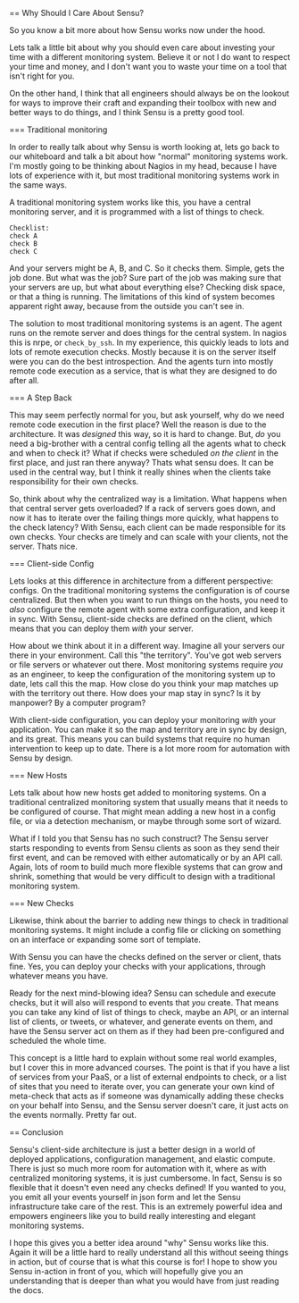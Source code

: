 == Why Should I Care About Sensu?

So you know a bit more about how Sensu works now under the hood.

Lets talk a little bit about why you should even care about investing your time
with a different monitoring system. Believe it or not I do want to respect your
time and money, and I don't want you to waste your time on a tool that isn't
right for you.

On the other hand, I think that all engineers should always be on the lookout
for ways to improve their craft and expanding their toolbox with new and
better ways to do things, and I think Sensu is a pretty good tool.

=== Traditional monitoring

In order to really talk about why Sensu is worth looking at, lets go back to our
whiteboard and talk a bit about how "normal" monitoring systems work. I'm mostly
going to be thinking about Nagios in my head, because I have lots of experience
with it, but most traditional monitoring systems work in the same ways.

A traditional monitoring system works like this, you have a central monitoring
server, and it is programmed with a list of things to check.

    Checklist:
    check A
    check B
    check C

And your servers might be A, B, and C. So it checks them. Simple, gets the job
done. But what was the job? Sure part of the job was making sure that your
servers are up, but what about everything else? Checking disk space, or
that a thing is running. The limitations of this kind of system becomes
apparent right away, because from the outside you can't see in.

The solution to most traditional monitoring systems is an agent. The agent runs
on the remote server and does things for the central system. In nagios this is
nrpe, or `check_by_ssh`. In my experience, this quickly leads to lots and lots
of remote execution checks. Mostly because it is on the server itself were
you can do the best introspection. And the agents turn into mostly remote
code execution as a service, that is what they are designed to do after all.

=== A Step Back

This may seem perfectly normal for you, but ask yourself, why do we need remote
code execution in the first place? Well the reason is due to the architecture.
It was *designed* this way, so it is hard to change. But, *do* you need a
big-brother with a central config telling all the agents what to check and
when to check it? What if checks were scheduled *on the client* in the first
place, and just ran there anyway? Thats what sensu does. It can be used in the
central way, but I think it really shines when the clients take responsibility
for their own checks.

So, think about why the centralized way is a limitation. What happens when that
central server gets overloaded? If a rack of servers goes down, and now it has to
iterate over the failing things more quickly, what happens to the check latency?
With Sensu, each client can be made responsible for its own checks. Your checks
are timely and can scale with your clients, not the server. Thats nice.

=== Client-side Config

Lets looks at this difference in architecture from a different perspective:
configs. On the traditional monitoring systems the configuration is of course
centralized. But then when you want to run things on the hosts, you need to
*also* configure the remote agent with some extra configuration, and keep it
in sync. With Sensu, client-side checks are defined on the client, which
means that you can deploy them *with* your server.

How about we think about it in a different way. Imagine all your servers our
there in your environment. Call this "the territory". You've got web servers
or file servers or whatever out there. Most monitoring systems require *you*
as an engineer, to keep the configuration of the monitoring system up to date,
lets call this the map. How close do you think your map matches up with
the territory out there. How does your map stay in sync? Is it by manpower?
By a computer program?

With client-side configuration, you can deploy your monitoring *with* your
application. You can make it so the map and territory are in sync by design,
and its great. This means you can build systems that require no human
intervention to keep up to date. There is a lot more room for automation
with Sensu by design.

=== New Hosts

Lets talk about how new hosts get added to monitoring systems. On a traditional
centralized monitoring system that usually means that it needs to be configured
of course. That might mean adding a new host in a config file, or via a
detection mechanism, or maybe through some sort of wizard.

What if I told you that Sensu has no such construct? The Sensu server starts
responding to events from Sensu clients as soon as they send their first
event, and can be removed with either automatically or by an API call. Again,
lots of room to build much more flexible systems that can grow and shrink,
something that would be very difficult to design with a traditional monitoring
system.

=== New Checks

Likewise, think about the barrier to adding new things to check in traditional
monitoring systems. It might include a config file or clicking on something on
an interface or expanding some sort of template.

With Sensu you can have the checks defined on the server or client, thats fine.
Yes, you can deploy your checks with your applications, through whatever means
you have.

Ready for the next mind-blowing idea? Sensu can schedule and execute checks,
but it will also will respond to events that *you* create. That means you can
take any kind of list of things to check, maybe an API, or an internal list
of clients, or tweets, or whatever, and generate events on them, and have
the Sensu server act on them as if they had been pre-configured and scheduled
the whole time.

This concept is a little hard to explain without some real world examples, but
I cover this in more advanced courses. The point is that if you have a list of
services from your PaaS, or a list of external endpoints to check, or a list of
sites that you need to iterate over, you can generate your own kind of meta-check
that acts as if someone was dynamically adding these checks on your behalf
into Sensu, and the Sensu server doesn't care, it just acts on the events normally.
Pretty far out.

== Conclusion

Sensu's client-side architecture is just a better design in a world of deployed
applications, configuration management, and elastic compute. There is just
so much more room for automation with it, where as with centralized monitoring
systems, it is just cumbersome. In fact, Sensu is so flexible that it doesn't
even need any checks defined! If you wanted to you, you emit all your events
yourself in json form and let the Sensu infrastructure take care of the rest.
This is an extremely powerful idea and empowers engineers like you to build
really interesting and elegant monitoring systems.

I hope this gives you a better idea around "why" Sensu works like this. Again it
will be a little hard to really understand all this without seeing things
in action, but of course that is what this course is for! I hope to show you
Sensu in-action in front of you, which will hopefully give you an understanding
that is deeper than what you would have from just reading the docs.
